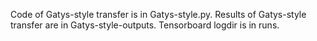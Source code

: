 Code of Gatys-style transfer is in Gatys-style.py.
Results of Gatys-style transfer are in Gatys-style-outputs.
Tensorboard logdir is in runs.